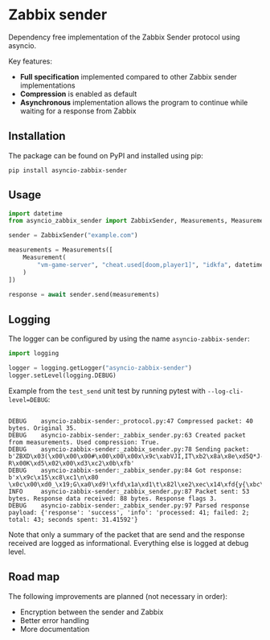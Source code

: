 # Zabbix sender
Dependency free implementation of the Zabbix Sender protocol using asyncio.

Key features:
- **Full specification** implemented compared to other Zabbix sender implementations
- **Compression** is enabled as default
- **Asynchronous** implementation allows the program to continue while waiting for a response from Zabbix

## Installation
The package can be found on PyPI and installed using pip:
```commandline
pip install asyncio-zabbix-sender
```

## Usage

```python
import datetime
from asyncio_zabbix_sender import ZabbixSender, Measurements, Measurement

sender = ZabbixSender("example.com")

measurements = Measurements([
    Measurement(
        "vm-game-server", "cheat.used[doom,player1]", "idkfa", datetime.datetime.utcnow()
    )
])

response = await sender.send(measurements)
```

## Logging
The logger can be configured by using the name `asyncio-zabbix-sender`:

```python
import logging

logger = logging.getLogger("asyncio-zabbix-sender")
logger.setLevel(logging.DEBUG)
```

Example from the `test_send` unit test by running pytest with `--log-cli-level=DEBUG`:
```text

DEBUG    asyncio-zabbix-sender:_protocol.py:47 Compressed packet: 40 bytes. Original 35.
DEBUG    asyncio-zabbix-sender:_zabbix_sender.py:63 Created packet from measurements. Used compression: True.
DEBUG    asyncio-zabbix-sender:_zabbix_sender.py:78 Sending packet: b'ZBXD\x03(\x00\x00\x00#\x00\x00\x00x\x9c\xabVJI,IT\xb2\x8a\x8e\xd5Q*J-,M-.Q\xb2R*N\xcdKI-R\x00K\xd5\x02\x00\xd3\xc2\x0b\xfb'
DEBUG    asyncio-zabbix-sender:_zabbix_sender.py:84 Got response: b'x\x9c\x15\xc8\xc1\n\x80 \x0c\x00\xd0_\x19;G\xa0\xd9!\xfd\x1a\xd1\t\x82l\xe2\xec\x14\xfd{y{\xbc\x07\x07i\x17VB\x0f\xa8wJ\xa4\x8a\x1b`\xe5"\xab\xfa\x90U\x94=8\x13\xa0\xc4\xda\x96m\x80)3\xb6\x7f\x8f\x00JI8+h\'\x9e\x1e\x0e\xb3;s^\x16\xdf\x0f\xc8\xd6\x1d\xb5'
INFO     asyncio-zabbix-sender:_zabbix_sender.py:87 Packet sent: 53 bytes. Response data received: 88 bytes. Response flags 3.
DEBUG    asyncio-zabbix-sender:_zabbix_sender.py:97 Parsed response payload: {'response': 'success', 'info': 'processed: 41; failed: 2; total: 43; seconds spent: 31.41592'}
```

Note that only a summary of the packet that are send and the response received are logged as informational.
Everything else is logged at debug level.

## Road map
The following improvements are planned (not necessary in order):

- Encryption between the sender and Zabbix
- Better error handling
- More documentation
